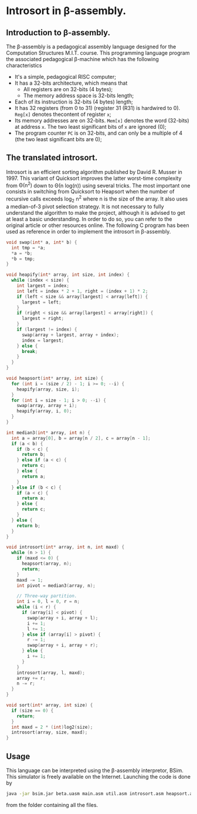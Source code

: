 # Introsort in <text>&beta;</text>-assembly.

## Introduction to <text>&beta;</text>-assembly.
The <text>&beta;</text>-assembly is a pedagogical assembly language designed for the Computation Structures M.I.T. course. This programming language program the associated pedagogical <text>&beta;</text>-machine which has the following characteristics
* It's a simple, pedagogical RISC computer;
* It has a 32-bits architecture, which means that 
  - All registers are on 32-bits (4 bytes);
  - The memory address space is 32-bits length;
* Each of its instruction is 32-bits (4 bytes) length;
* It has 32 registers (from 0 to 31) (register 31 (R31) is hardwired to 0). `Reg[x]` denotes thecontent of register `x`;
* Its memory addresses are on 32-bits. `Mem[x]` denotes the word (32-bits) at address `x`. The two least significant bits of `x` are ignored (0);
* The program counter `PC` is on 32-bits, and can only be a multiple of 4 (the two least significant bits are 0);

## The translated introsort. 
Introsort is an efficient sorting algorithm published by David R. Musser in 1997. This variant of Quicksort improves the latter worst-time complexity from  <text>&Theta;(n<sup>2</sup>)</text> down to <text>&Theta;(n log(n))</text> using several tricks. The most important one consists in switching from Quicksort to Heapsort when the number of recursive calls exceeds <text>log<sub>2</sub> n<sup>2</sup></text> where n is the size
of the array. It also uses a median-of-3 pivot selection strategy. It is not necessary to
fully understand the algorithm to make the project, although it is advised to get at least
a basic understanding. In order to do so, you can refer to the original article or other
resources online. The following C program has been used as reference in order to implement the introsort in <text>&beta;</text>-assembly.

```c
void swap(int* a, int* b) {
  int tmp = *a;
  *a = *b;
  *b = tmp;
}

void heapify(int* array, int size, int index) {
  while (index < size) {
    int largest = index;
    int left = index * 2 + 1, right = (index + 1) * 2;
    if (left < size && array[largest] < array[left]) {
      largest = left;
    }
    if (right < size && array[largest] < array[right]) {
      largest = right;
    }
    if (largest != index) {
      swap(array + largest, array + index);
      index = largest;
    } else {
      break;
    }
  }
}

void heapsort(int* array, int size) {
  for (int i = (size / 2) - 1; i >= 0; --i) {
    heapify(array, size, i);
  }
  for (int i = size - 1; i > 0; --i) {
    swap(array, array + i);
    heapify(array, i, 0);
  }
}

int median3(int* array, int n) {
  int a = array[0], b = array[n / 2], c = array[n - 1];
  if (a < b) {
    if (b < c) {
      return b;
    } else if (a < c) {
      return c;
    } else {
      return a;
    }
  } else if (b < c) {
    if (a < c) {
      return a;
    } else {
      return c;
    }
  } else {
    return b;
  }
}

void introsort(int* array, int n, int maxd) {
  while (n > 1) {
    if (maxd <= 0) {
      heapsort(array, n);
      return;
    }
    maxd -= 1;
    int pivot = median3(array, n);

    // Three-way partition.
    int i = 0, l = 0, r = n;
    while (i < r) {
      if (array[i] < pivot) {
        swap(array + i, array + l);
        i += 1;
        l += 1;
      } else if (array[i] > pivot) {
        r -= 1;
        swap(array + i, array + r);
      } else {
        i += 1;
      }
    }
    introsort(array, l, maxd);
    array += r;
    n -= r;
  }
}

void sort(int* array, int size) {
  if (size == 0) {
    return;
  }
  int maxd = 2 * (int)log2(size);
  introsort(array, size, maxd);
}
```

## Usage
This language can be interpreted using the <text>&beta;</text>-assembly interpretor, BSim. This simulator is freely available on the Internet. Launching the code is done by 
```bash
java -jar bsim.jar beta.uasm main.asm util.asm introsort.asm heapsort.asm
```
from the folder containing all the files.


